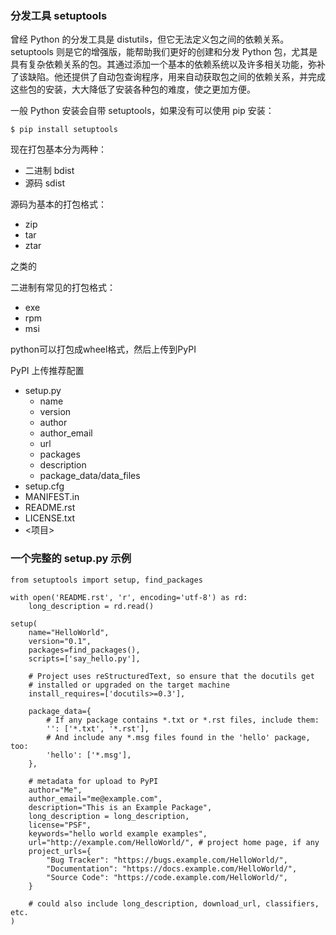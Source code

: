 ### 分发工具 setuptools

曾经 Python 的分发工具是 distutils，但它无法定义包之间的依赖关系。setuptools 则是它的增强版，能帮助我们更好的创建和分发 Python 包，尤其是具有复杂依赖关系的包。其通过添加一个基本的依赖系统以及许多相关功能，弥补了该缺陷。他还提供了自动包查询程序，用来自动获取包之间的依赖关系，并完成这些包的安装，大大降低了安装各种包的难度，使之更加方便。

一般 Python 安装会自带 setuptools，如果没有可以使用 pip 安装：

```
$ pip install setuptools
```



现在打包基本分为两种：

- 二进制   bdist
- 源码   sdist 



源码为基本的打包格式：

- zip
- tar
- ztar 

之类的



二进制有常见的打包格式：

- exe
- rpm
- msi



python可以打包成wheel格式，然后上传到PyPI



PyPI 上传推荐配置

- setup.py
  - name
  - version
  - author
  - author_email
  - url
  - packages
  - description
  - package_data/data_files
- setup.cfg
- MANIFEST.in
- README.rst
- LICENSE.txt
- <项目>



### 一个完整的 setup.py 示例

    from setuptools import setup, find_packages
    
    with open('README.rst', 'r', encoding='utf-8') as rd:
        long_description = rd.read()
    
    setup(
        name="HelloWorld",
        version="0.1",
        packages=find_packages(),
        scripts=['say_hello.py'],
    
        # Project uses reStructuredText, so ensure that the docutils get
        # installed or upgraded on the target machine
        install_requires=['docutils>=0.3'],
    
        package_data={
            # If any package contains *.txt or *.rst files, include them:
            '': ['*.txt', '*.rst'],
            # And include any *.msg files found in the 'hello' package, too:
            'hello': ['*.msg'],
        },
    
        # metadata for upload to PyPI
        author="Me",
        author_email="me@example.com",
        description="This is an Example Package",
        long_description = long_description,
        license="PSF",
        keywords="hello world example examples",
        url="http://example.com/HelloWorld/", # project home page, if any
        project_urls={
            "Bug Tracker": "https://bugs.example.com/HelloWorld/",
            "Documentation": "https://docs.example.com/HelloWorld/",
            "Source Code": "https://code.example.com/HelloWorld/",
        }
    
        # could also include long_description, download_url, classifiers, etc.
    )




